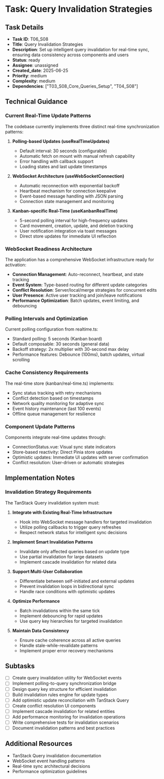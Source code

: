 # Task: Query Invalidation Strategies

## Task Details
- **Task ID**: T06_S08
- **Title**: Query Invalidation Strategies
- **Description**: Set up intelligent query invalidation for real-time sync, ensuring data consistency across components and users
- **Status**: ready
- **Assignee**: unassigned
- **Created_date**: 2025-06-25
- **Priority**: medium
- **Complexity**: medium
- **Dependencies**: ["T03_S08_Core_Queries_Setup", "T04_S08"]

## Technical Guidance

### Current Real-Time Update Patterns
The codebase currently implements three distinct real-time synchronization patterns:

1. **Polling-based Updates (useRealTimeUpdates)**
   - Default interval: 30 seconds (configurable)
   - Automatic fetch on mount with manual refresh capability
   - Error handling with callback support
   - Loading states and last update timestamps

2. **WebSocket Architecture (useWebSocketConnection)**
   - Automatic reconnection with exponential backoff
   - Heartbeat mechanism for connection keepalive
   - Event-based message handling with JSON parsing
   - Connection state management and monitoring

3. **Kanban-specific Real-Time (useKanbanRealTime)**
   - 5-second polling interval for high-frequency updates
   - Card movement, creation, update, and deletion tracking
   - User notification integration via toast messages
   - Direct store updates for immediate UI reflection

### WebSocket Readiness Architecture
The application has a comprehensive WebSocket infrastructure ready for activation:

- **Connection Management**: Auto-reconnect, heartbeat, and state tracking
- **Event System**: Type-based routing for different update categories
- **Conflict Resolution**: Server/local/merge strategies for concurrent edits
- **User Presence**: Active user tracking and join/leave notifications
- **Performance Optimization**: Batch updates, event limiting, and debouncing

### Polling Intervals and Optimization
Current polling configuration from realtime.ts:
- Standard polling: 5 seconds (Kanban board)
- Default composable: 30 seconds (general data)
- Backoff strategy: 2x multiplier with 30-second max delay
- Performance features: Debounce (100ms), batch updates, virtual scrolling

### Cache Consistency Requirements
The real-time store (kanban/real-time.ts) implements:
- Sync status tracking with retry mechanisms
- Conflict detection based on timestamps
- Network quality monitoring for adaptive sync
- Event history maintenance (last 100 events)
- Offline queue management for resilience

### Component Update Patterns
Components integrate real-time updates through:
- ConnectionStatus.vue: Visual sync state indicators
- Store-based reactivity: Direct Pinia store updates
- Optimistic updates: Immediate UI updates with server confirmation
- Conflict resolution: User-driven or automatic strategies

## Implementation Notes

### Invalidation Strategy Requirements
The TanStack Query invalidation system must:

1. **Integrate with Existing Real-Time Infrastructure**
   - Hook into WebSocket message handlers for targeted invalidation
   - Utilize polling callbacks to trigger query refreshes
   - Respect network status for intelligent sync decisions

2. **Implement Smart Invalidation Patterns**
   - Invalidate only affected queries based on update type
   - Use partial invalidation for large datasets
   - Implement cascade invalidation for related data

3. **Support Multi-User Collaboration**
   - Differentiate between self-initiated and external updates
   - Prevent invalidation loops in bidirectional sync
   - Handle race conditions with optimistic updates

4. **Optimize Performance**
   - Batch invalidations within the same tick
   - Implement debouncing for rapid updates
   - Use query key hierarchies for targeted invalidation

5. **Maintain Data Consistency**
   - Ensure cache coherence across all active queries
   - Handle stale-while-revalidate patterns
   - Implement proper error recovery mechanisms

## Subtasks

- [ ] Create query invalidation utility for WebSocket events
- [ ] Implement polling-to-query synchronization bridge
- [ ] Design query key structure for efficient invalidation
- [ ] Build invalidation rules engine for update types
- [ ] Add optimistic update reconciliation with TanStack Query
- [ ] Create conflict resolution UI components
- [ ] Implement cascade invalidation for related entities
- [ ] Add performance monitoring for invalidation operations
- [ ] Write comprehensive tests for invalidation scenarios
- [ ] Document invalidation patterns and best practices

## Additional Resources
- TanStack Query invalidation documentation
- WebSocket event handling patterns
- Real-time sync architectural decisions
- Performance optimization guidelines